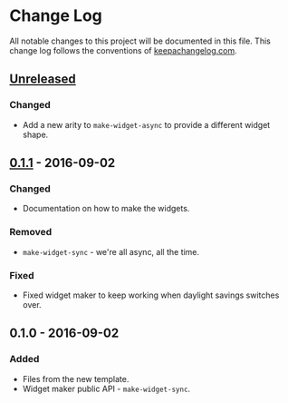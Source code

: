 # Change Log
All notable changes to this project will be documented in this file. This change log follows the conventions of [keepachangelog.com](http://keepachangelog.com/).

## [Unreleased]
### Changed
- Add a new arity to `make-widget-async` to provide a different widget shape.

## [0.1.1] - 2016-09-02
### Changed
- Documentation on how to make the widgets.

### Removed
- `make-widget-sync` - we're all async, all the time.

### Fixed
- Fixed widget maker to keep working when daylight savings switches over.

## 0.1.0 - 2016-09-02
### Added
- Files from the new template.
- Widget maker public API - `make-widget-sync`.

[Unreleased]: https://github.com/your-name/geturls/compare/0.1.1...HEAD
[0.1.1]: https://github.com/your-name/geturls/compare/0.1.0...0.1.1
